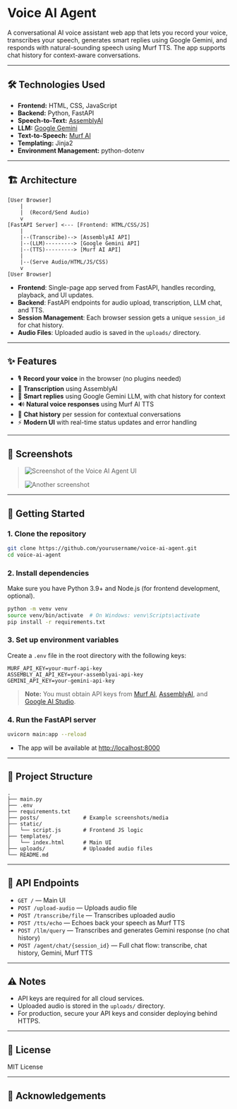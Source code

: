 # Voice AI Agent

A conversational AI voice assistant web app that lets you record your voice, transcribes your speech, generates smart replies using Google Gemini, and responds with natural-sounding speech using Murf TTS. The app supports chat history for context-aware conversations.

---

## 🛠️ Technologies Used

- **Frontend:** HTML, CSS, JavaScript 
- **Backend:** Python, FastAPI
- **Speech-to-Text:** [AssemblyAI](https://www.assemblyai.com/)
- **LLM:** [Google Gemini](https://ai.google.dev/)
- **Text-to-Speech:** [Murf AI](https://murf.ai/)
- **Templating:** Jinja2
- **Environment Management:** python-dotenv

---

## 🏗️ Architecture

```
[User Browser]
    |
    |  (Record/Send Audio)
    v
[FastAPI Server] <--- [Frontend: HTML/CSS/JS]
    |
    |--(Transcribe)--> [AssemblyAI API]
    |--(LLM)---------> [Google Gemini API]
    |--(TTS)---------> [Murf AI API]
    |
    |--(Serve Audio/HTML/JS/CSS)
    v
[User Browser]
```

- **Frontend**: Single-page app served from FastAPI, handles recording, playback, and UI updates.
- **Backend**: FastAPI endpoints for audio upload, transcription, LLM chat, and TTS.
- **Session Management**: Each browser session gets a unique `session_id` for chat history.
- **Audio Files**: Uploaded audio is saved in the `uploads/` directory.

---

## ✨ Features

- 🎙️ **Record your voice** in the browser (no plugins needed)
- 📝 **Transcription** using AssemblyAI
- 🤖 **Smart replies** using Google Gemini LLM, with chat history for context
- 🔊 **Natural voice responses** using Murf AI TTS
- 💬 **Chat history** per session for contextual conversations
- ⚡ **Modern UI** with real-time status updates and error handling

---

## 📸 Screenshots

> ![Screenshot of the Voice AI Agent UI](posts/day1.PNG)
> 
> ![Another screenshot](posts/day11.PNG)

---

## 🚀 Getting Started

### 1. Clone the repository

```sh
git clone https://github.com/yourusername/voice-ai-agent.git
cd voice-ai-agent
```

### 2. Install dependencies

Make sure you have Python 3.9+ and Node.js (for frontend development, optional).

```sh
python -m venv venv
source venv/bin/activate  # On Windows: venv\Scripts\activate
pip install -r requirements.txt
```

### 3. Set up environment variables

Create a `.env` file in the root directory with the following keys:

```
MURF_API_KEY=your-murf-api-key
ASSEMBLY_AI_API_KEY=your-assemblyai-api-key
GEMINI_API_KEY=your-gemini-api-key
```

> **Note:** You must obtain API keys from [Murf AI](https://murf.ai/), [AssemblyAI](https://www.assemblyai.com/), and [Google AI Studio](https://ai.google.dev/).

### 4. Run the FastAPI server

```sh
uvicorn main:app --reload
```

- The app will be available at [http://localhost:8000](http://localhost:8000)

---

## 🧩 Project Structure

```
.
├── main.py
├── .env
├── requirements.txt
├── posts/              # Example screenshots/media
├── static/
│   └── script.js       # Frontend JS logic
├── templates/
│   └── index.html      # Main UI
├── uploads/            # Uploaded audio files
└── README.md
```

---

## 📝 API Endpoints

- `GET /` — Main UI
- `POST /upload-audio` — Uploads audio file
- `POST /transcribe/file` — Transcribes uploaded audio
- `POST /tts/echo` — Echoes back your speech as Murf TTS
- `POST /llm/query` — Transcribes and generates Gemini response (no chat history)
- `POST /agent/chat/{session_id}` — Full chat flow: transcribe, chat history, Gemini, Murf TTS

---

## ⚠️ Notes

- API keys are required for all cloud services.
- Uploaded audio is stored in the `uploads/` directory.
- For production, secure your API keys and consider deploying behind HTTPS.

---

## 📄 License

MIT License

---

## 🙏 Acknowledgements